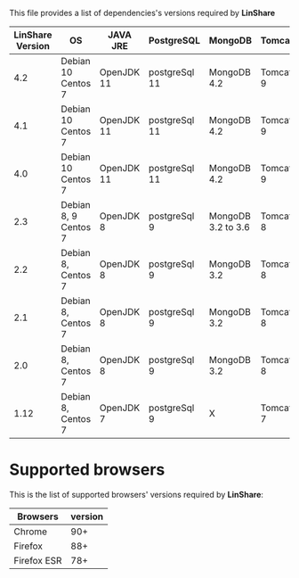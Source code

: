 This file provides a list of dependencies's versions required by **LinShare** 

| LinShare Version  | OS                  | JAVA JRE    | PostgreSQL    | MongoDB     | Tomcat   | Apache  HTTPD   |
|---------|---------------------|---------|---------------|-------------|----------|----------|
| 4.2   | Debian 10  Centos 7 | OpenJDK 11 | postgreSql 11 | MongoDB 4.2 | Tomcat 9 | Apache 2.4 |
| 4.1   | Debian 10  Centos 7 | OpenJDK 11 | postgreSql 11 | MongoDB 4.2 | Tomcat 9 | Apache 2.4 |
| 4.0   | Debian 10  Centos 7 | OpenJDK 11 | postgreSql 11 | MongoDB 4.2 | Tomcat 9 | Apache 2.4 |
| 2.3   | Debian 8, 9 Centos 7  | OpenJDK 8  | postgreSql 9  | MongoDB 3.2 to 3.6| Tomcat 8 | Apache 2.4 |
| 2.2   | Debian 8, Centos 7  | OpenJDK 8  | postgreSql 9  | MongoDB 3.2 | Tomcat 8 | Apache 2.4 |
| 2.1   | Debian 8, Centos 7  | OpenJDK 8  | postgreSql 9  | MongoDB 3.2 | Tomcat 8 | Apache 2.4 |
| 2.0   | Debian 8, Centos 7  | OpenJDK 8  | postgreSql 9  | MongoDB 3.2 | Tomcat 8 | Apache 2.4 |
| 1.12  | Debian 8, Centos 7  | OpenJDK 7  | postgreSql 9  |      X      | Tomcat 7 | Apache 2.2 |

# Supported browsers

This is the list of supported browsers' versions required by **LinShare**:

| Browsers    | version |
|-------------|---------|
| Chrome      | 90+     |
| Firefox     | 88+     |
| Firefox ESR | 78+     |
